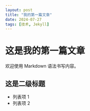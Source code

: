 ```yaml
---
layout: post
title: "我的第一篇文章"
date: 2024-07-27
tags: [技术, Jekyll]
---
```


# 这是我的第一篇文章

欢迎使用 Markdown 语法书写内容。

## 这是二级标题

- 列表项 1
- 列表项 2


